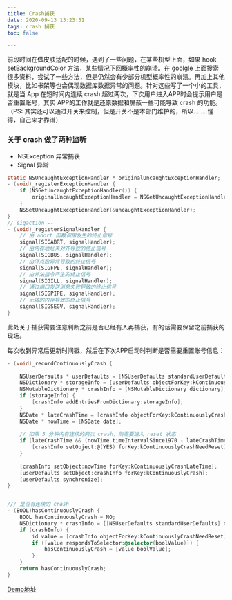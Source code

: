 ```yaml
---
title: Crash捕获
date: 2020-09-13 13:23:51
tags: crash 捕获
toc: false

---
```




前段时间在做皮肤适配的时候，遇到了一些问题，在某些机型上面，如果 hook setBackgroundColor 方法，某些情况下回概率性的崩溃。在 goolgle 上面搜索很多资料，尝试了一些方法，但是仍然会有少部分机型概率性的崩溃。再加上其他模块，比如书架等也会偶现数据库数据异常的问题。针对这些写了一个小的工具，就是当 App 在短时间内连续 crash 超过两次，下次用户进入APP时会提示用户是否重置账号，其实 APP的工作就是还原数据和屏蔽一些可能导致 crash 的功能。（PS: 其实还可以通过开关来控制，但是开关不是本部门维护的，所以... ... 懂得，自己来才靠谱）



### 关于 crash 做了两种监听

- NSException 异常捕获
- Signal 异常

```objective-c
static NSUncaughtExceptionHandler * originalUncaughtExceptionHandler;
- (void)_registerExceptionHandler {
    if (NSGetUncaughtExceptionHandler()) {
        originalUncaughtExceptionHandler = NSGetUncaughtExceptionHandler();
    }
    NSSetUncaughtExceptionHandler(&uncaughtExceptionHandler);
}
// sigaction --
- (void)_registerSignalHandler {
    // 由 abort 函数调用发生的终止信号
    signal(SIGABRT, signalHandler);
    // 由内存地址未对齐导致的终止信号
    signal(SIGBUS, signalHandler);
    // 由浮点数异常导致的终止信号
    signal(SIGFPE, signalHandler);
    // 由非法指令产生的终止信号
    signal(SIGILL, signalHandler);
    // 通过端口发送消息失败导致的终止信号
    signal(SIGPIPE, signalHandler);
    // 无效的内存导致的终止信号
    signal(SIGSEGV, signalHandler);
}
```



此处关于捕获需要注意判断之前是否已经有人再捕获，有的话需要保留之前捕获的现场。

每次收到异常后更新时间戳，然后在下次APP启动时判断是否需要重置账号信息：

```objective-c
- (void)_recordContinuouslyCrash {
    
    NSUserDefaults * userDefaults = [NSUserDefaults standardUserDefaults];
    NSDictionary * storageInfo = [userDefaults objectForKey:kContinuouslyCrash];
    NSMutableDictionary * crashInfo = [NSMutableDictionary dictionary];
    if (storageInfo) {
        [crashInfo addEntriesFromDictionary:storageInfo];
    }
    NSDate * lateCrashTime = [crashInfo objectForKey:kContinuouslyCrashLateTime];
    NSDate * nowTime = [NSDate date];
    
    // 如果 5 分钟内有连续的两次 crash，则需要进入 reset 状态
    if (lateCrashTime && (nowTime.timeIntervalSince1970 - lateCrashTime.timeIntervalSince1970 <= 5 * 60)) {
        [crashInfo setObject:@(YES) forKey:kContinuouslyCrashNeedReset];
    }
    
    [crashInfo setObject:nowTime forKey:kContinuouslyCrashLateTime];
    [userDefaults setObject:crashInfo forKey:kContinuouslyCrash];
    [userDefaults synchronize];
}


/// 是否有连续的 crash
- (BOOL)hasContinuouslyCrash {
    BOOL hasContinuouslyCrash = NO;
    NSDictionary * crashInfo = [[NSUserDefaults standardUserDefaults] objectForKey:kContinuouslyCrash];
    if (crashInfo) {
        id value = [crashInfo objectForKey:kContinuouslyCrashNeedReset];
        if ([value respondsToSelector:@selector(boolValue)]) {
            hasContinuouslyCrash = [value boolValue];
        }
    }
    return hasContinuouslyCrash;
}
```



[Demo地址](https://github.com/jueying-xiangfeng/recordCrashLog)


